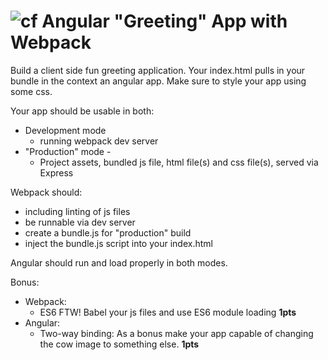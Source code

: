 ![cf](http://i.imgur.com/7v5ASc8.png) Angular "Greeting" App with Webpack
====

Build a client side fun greeting application. Your index.html pulls in your bundle in the context an angular app. Make sure to style your app using some css.

Your app should be usable in both:
* Development mode
  * running webpack dev server
* "Production" mode - 
  * Project assets, bundled js file, html file(s) and css file(s), served via Express

Webpack should: 
* including linting of js files
* be runnable via dev server
* create a bundle.js for "production" build
* inject the bundle.js script into your index.html

Angular should run and load properly in both modes.

Bonus:
* Webpack:
  * ES6 FTW! Babel your js files and use ES6 module loading **1pts**
* Angular:
  * Two-way binding: As a bonus make your app capable of changing the cow image to something else. **1pts**
